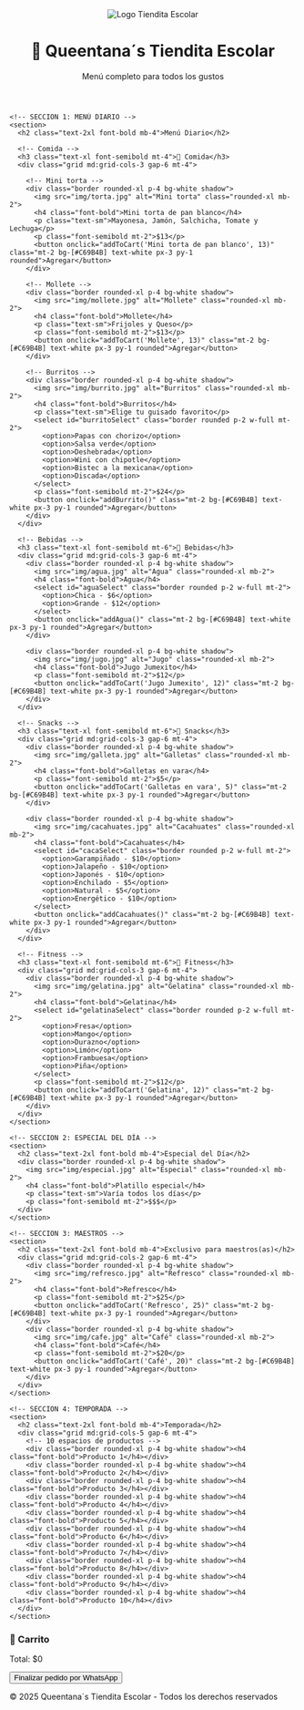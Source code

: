 <!DOCTYPE html>
<html lang="es">
<head>
  <meta charset="UTF-8">
  <meta name="viewport" content="width=device-width, initial-scale=1.0">
  <title>Queentana´s Tiendita Escolar</title>
  <script src="https://cdn.tailwindcss.com"></script>
</head>
<body class="bg-[#F9F6F0] text-[#1F1F1F]">

  <!-- Encabezado -->
  <header class="bg-[#C69B4B] text-white p-6 text-center shadow-lg">
    <img src="img/logo.png" alt="Logo Tiendita Escolar" class="mx-auto mb-4 w-28 h-auto">
    <h1 class="text-3xl font-bold">👑 Queentana´s Tiendita Escolar</h1>
    <p class="text-lg">Menú completo para todos los gustos</p>
  </header>

  <main class="p-6 space-y-12">

    <!-- SECCION 1: MENÚ DIARIO -->
    <section>
      <h2 class="text-2xl font-bold mb-4">Menú Diario</h2>

      <!-- Comida -->
      <h3 class="text-xl font-semibold mt-4">🍴 Comida</h3>
      <div class="grid md:grid-cols-3 gap-6 mt-4">
        
        <!-- Mini torta -->
        <div class="border rounded-xl p-4 bg-white shadow">
          <img src="img/torta.jpg" alt="Mini torta" class="rounded-xl mb-2">
          <h4 class="font-bold">Mini torta de pan blanco</h4>
          <p class="text-sm">Mayonesa, Jamón, Salchicha, Tomate y Lechuga</p>
          <p class="font-semibold mt-2">$13</p>
          <button onclick="addToCart('Mini torta de pan blanco', 13)" class="mt-2 bg-[#C69B4B] text-white px-3 py-1 rounded">Agregar</button>
        </div>

        <!-- Mollete -->
        <div class="border rounded-xl p-4 bg-white shadow">
          <img src="img/mollete.jpg" alt="Mollete" class="rounded-xl mb-2">
          <h4 class="font-bold">Mollete</h4>
          <p class="text-sm">Frijoles y Queso</p>
          <p class="font-semibold mt-2">$13</p>
          <button onclick="addToCart('Mollete', 13)" class="mt-2 bg-[#C69B4B] text-white px-3 py-1 rounded">Agregar</button>
        </div>

        <!-- Burritos -->
        <div class="border rounded-xl p-4 bg-white shadow">
          <img src="img/burrito.jpg" alt="Burritos" class="rounded-xl mb-2">
          <h4 class="font-bold">Burritos</h4>
          <p class="text-sm">Elige tu guisado favorito</p>
          <select id="burritoSelect" class="border rounded p-2 w-full mt-2">
            <option>Papas con chorizo</option>
            <option>Salsa verde</option>
            <option>Deshebrada</option>
            <option>Wini con chipotle</option>
            <option>Bistec a la mexicana</option>
            <option>Discada</option>
          </select>
          <p class="font-semibold mt-2">$24</p>
          <button onclick="addBurrito()" class="mt-2 bg-[#C69B4B] text-white px-3 py-1 rounded">Agregar</button>
        </div>
      </div>

      <!-- Bebidas -->
      <h3 class="text-xl font-semibold mt-6">🥤 Bebidas</h3>
      <div class="grid md:grid-cols-3 gap-6 mt-4">
        <div class="border rounded-xl p-4 bg-white shadow">
          <img src="img/agua.jpg" alt="Agua" class="rounded-xl mb-2">
          <h4 class="font-bold">Agua</h4>
          <select id="aguaSelect" class="border rounded p-2 w-full mt-2">
            <option>Chica - $6</option>
            <option>Grande - $12</option>
          </select>
          <button onclick="addAgua()" class="mt-2 bg-[#C69B4B] text-white px-3 py-1 rounded">Agregar</button>
        </div>

        <div class="border rounded-xl p-4 bg-white shadow">
          <img src="img/jugo.jpg" alt="Jugo" class="rounded-xl mb-2">
          <h4 class="font-bold">Jugo Jumexito</h4>
          <p class="font-semibold mt-2">$12</p>
          <button onclick="addToCart('Jugo Jumexito', 12)" class="mt-2 bg-[#C69B4B] text-white px-3 py-1 rounded">Agregar</button>
        </div>
      </div>

      <!-- Snacks -->
      <h3 class="text-xl font-semibold mt-6">🍪 Snacks</h3>
      <div class="grid md:grid-cols-3 gap-6 mt-4">
        <div class="border rounded-xl p-4 bg-white shadow">
          <img src="img/galleta.jpg" alt="Galletas" class="rounded-xl mb-2">
          <h4 class="font-bold">Galletas en vara</h4>
          <p class="font-semibold mt-2">$5</p>
          <button onclick="addToCart('Galletas en vara', 5)" class="mt-2 bg-[#C69B4B] text-white px-3 py-1 rounded">Agregar</button>
        </div>

        <div class="border rounded-xl p-4 bg-white shadow">
          <img src="img/cacahuates.jpg" alt="Cacahuates" class="rounded-xl mb-2">
          <h4 class="font-bold">Cacahuates</h4>
          <select id="cacaSelect" class="border rounded p-2 w-full mt-2">
            <option>Garampiñado - $10</option>
            <option>Jalapeño - $10</option>
            <option>Japonés - $10</option>
            <option>Enchilado - $5</option>
            <option>Natural - $5</option>
            <option>Energético - $10</option>
          </select>
          <button onclick="addCacahuates()" class="mt-2 bg-[#C69B4B] text-white px-3 py-1 rounded">Agregar</button>
        </div>
      </div>

      <!-- Fitness -->
      <h3 class="text-xl font-semibold mt-6">💪 Fitness</h3>
      <div class="grid md:grid-cols-3 gap-6 mt-4">
        <div class="border rounded-xl p-4 bg-white shadow">
          <img src="img/gelatina.jpg" alt="Gelatina" class="rounded-xl mb-2">
          <h4 class="font-bold">Gelatina</h4>
          <select id="gelatinaSelect" class="border rounded p-2 w-full mt-2">
            <option>Fresa</option>
            <option>Mango</option>
            <option>Durazno</option>
            <option>Limón</option>
            <option>Frambuesa</option>
            <option>Piña</option>
          </select>
          <p class="font-semibold mt-2">$12</p>
          <button onclick="addToCart('Gelatina', 12)" class="mt-2 bg-[#C69B4B] text-white px-3 py-1 rounded">Agregar</button>
        </div>
      </div>
    </section>

    <!-- SECCION 2: ESPECIAL DEL DÍA -->
    <section>
      <h2 class="text-2xl font-bold mb-4">Especial del Día</h2>
      <div class="border rounded-xl p-4 bg-white shadow">
        <img src="img/especial.jpg" alt="Especial" class="rounded-xl mb-2">
        <h4 class="font-bold">Platillo especial</h4>
        <p class="text-sm">Varía todos los días</p>
        <p class="font-semibold mt-2">$$$</p>
      </div>
    </section>

    <!-- SECCION 3: MAESTROS -->
    <section>
      <h2 class="text-2xl font-bold mb-4">Exclusivo para maestros(as)</h2>
      <div class="grid md:grid-cols-2 gap-6 mt-4">
        <div class="border rounded-xl p-4 bg-white shadow">
          <img src="img/refresco.jpg" alt="Refresco" class="rounded-xl mb-2">
          <h4 class="font-bold">Refresco</h4>
          <p class="font-semibold mt-2">$25</p>
          <button onclick="addToCart('Refresco', 25)" class="mt-2 bg-[#C69B4B] text-white px-3 py-1 rounded">Agregar</button>
        </div>
        <div class="border rounded-xl p-4 bg-white shadow">
          <img src="img/cafe.jpg" alt="Café" class="rounded-xl mb-2">
          <h4 class="font-bold">Café</h4>
          <p class="font-semibold mt-2">$20</p>
          <button onclick="addToCart('Café', 20)" class="mt-2 bg-[#C69B4B] text-white px-3 py-1 rounded">Agregar</button>
        </div>
      </div>
    </section>

    <!-- SECCION 4: TEMPORADA -->
    <section>
      <h2 class="text-2xl font-bold mb-4">Temporada</h2>
      <div class="grid md:grid-cols-5 gap-6 mt-4">
        <!-- 10 espacios de productos -->
        <div class="border rounded-xl p-4 bg-white shadow"><h4 class="font-bold">Producto 1</h4></div>
        <div class="border rounded-xl p-4 bg-white shadow"><h4 class="font-bold">Producto 2</h4></div>
        <div class="border rounded-xl p-4 bg-white shadow"><h4 class="font-bold">Producto 3</h4></div>
        <div class="border rounded-xl p-4 bg-white shadow"><h4 class="font-bold">Producto 4</h4></div>
        <div class="border rounded-xl p-4 bg-white shadow"><h4 class="font-bold">Producto 5</h4></div>
        <div class="border rounded-xl p-4 bg-white shadow"><h4 class="font-bold">Producto 6</h4></div>
        <div class="border rounded-xl p-4 bg-white shadow"><h4 class="font-bold">Producto 7</h4></div>
        <div class="border rounded-xl p-4 bg-white shadow"><h4 class="font-bold">Producto 8</h4></div>
        <div class="border rounded-xl p-4 bg-white shadow"><h4 class="font-bold">Producto 9</h4></div>
        <div class="border rounded-xl p-4 bg-white shadow"><h4 class="font-bold">Producto 10</h4></div>
      </div>
    </section>

  </main>

  <!-- CARRITO -->
  <aside class="fixed bottom-4 right-4 bg-white border rounded-xl shadow-lg p-4 w-80">
    <h3 class="font-bold text-lg mb-2">🛒 Carrito</h3>
    <ul id="cartItems" class="space-y-2"></ul>
    <p class="mt-2 font-bold">Total: $<span id="cartTotal">0</span></p>
    <button onclick="sendWhatsApp()" class="mt-3 bg-green-600 text-white px-3 py-2 rounded w-full">Finalizar pedido por WhatsApp</button>
  </aside>

  <!-- FOOTER -->
  <footer class="bg-[#C69B4B] text-white text-center p-4 mt-12">
    <p>&copy; 2025 Queentana´s Tiendita Escolar - Todos los derechos reservados</p>
  </footer>

  <!-- SCRIPT -->
  <script>
    let cart = [];

    function addToCart(product, price) {
      cart.push({ product, price });
      renderCart();
    }

    function addBurrito() {
      const guisado = document.getElementById('burritoSelect').value;
      addToCart('Burrito de ' + guisado, 24);
    }

    function addAgua() {
      const agua = document.getElementById('aguaSelect').value;
      if (agua.includes('Chica')) addToCart('Agua Chica', 6);
      else addToCart('Agua Grande', 12);
    }

    function addCacahuates() {
      const cac = document.getElementById('cacaSelect').value;
      if (cac.includes('$5')) addToCart('Cacahuates ' + cac.split(' - ')[0], 5);
      else addToCart('Cacahuates ' + cac.split(' - ')[0], 10);
    }

    function renderCart() {
      const cartItems = document.getElementById('cartItems');
      cartItems.innerHTML = '';
      let total = 0;
      cart.forEach((item, index) => {
        total += item.price;
        cartItems.innerHTML += `<li>${item.product} - $${item.price} <button onclick="removeItem(${index})" class="text-red-600">✖</button></li>`;
      });
      document.getElementById('cartTotal').innerText = total;
    }

    function removeItem(index) {
      cart.splice(index, 1);
      renderCart();
    }

    function sendWhatsApp() {
      let message = "¡Hola! Quiero hacer un pedido:%0A";
      let total = 0;
      cart.forEach(item => {
        message += "- " + item.product + " $" + item.price + "%0A";
        total += item.price;
      });
      message += "%0ATotal: $" + total;
      message += "%0A%0APor favor, realiza tu transferencia a:%0ABBVA - 4152314309562018%0AA nombre de: Tania Quintana";
      message += "%0A%0A⚠️ IMPORTANTE: Adjunta tu comprobante de pago antes de enviar este mensaje.";

      window.open("https://wa.me/526143515170?text=" + message, "_blank");
    }
  </script>

</body>
</html>

